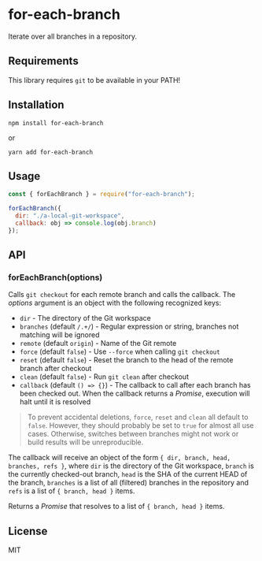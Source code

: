# for-each-branch

Iterate over all branches in a repository.

## Requirements

This library requires `git` to be available in your PATH!

## Installation

```shell
npm install for-each-branch
```

or

```shell
yarn add for-each-branch
```

## Usage

```js
const { forEachBranch } = require("for-each-branch");

forEachBranch({
  dir: "./a-local-git-workspace",
  callback: obj => console.log(obj.branch)
});
```

## API

### forEachBranch(options)

Calls `git checkout` for each remote branch and calls the callback. The _options_ argument is an object with the following recognized keys:

- `dir` - The directory of the Git workspace
- `branches` (default `/.+/`) - Regular expression or string, branches not matching will be ignored
- `remote` (default `origin`) - Name of the Git remote
- `force` (default `false`) - Use `--force` when calling `git checkout`
- `reset` (default `false`) - Reset the branch to the head of the remote branch after checkout
- `clean` (default `false`) - Run `git clean` after checkout
- `callback` (default `() => {}`) - The callback to call after each branch has been checked out. When the callback returns a _Promise_, execution will halt until it is resolved

> To prevent accidental deletions, `force`, `reset` and `clean` all default to `false`.
> However, they should probably be set to `true` for almost all use cases. Otherwise,
> switches between branches might not work or build results will be unreproducible.

The callback will receive an object of the form `{ dir, branch, head, branches, refs }`, where `dir` is
the directory of the Git workspace, `branch` is the currently checked-out branch, `head` is the SHA of
the current HEAD of the branch, `branches` is a list of all (filtered) branches in the repository
and `refs` is a list of `{ branch, head }` items.

Returns a _Promise_ that resolves to a list of `{ branch, head }` items.

## License

MIT
